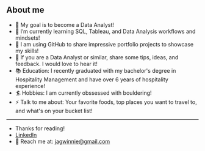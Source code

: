 ## About me


- 💼 My goal is to become a Data Analyst!
- 🌱 I’m currently learning SQL, Tableau, and Data Analysis workflows and mindsets!
- 🤖 I am using GitHub to share impressive portfolio projects to showcase my skills!
- 💬 If you are a Data Analyst or similar, share some tips, ideas, and feedback. I would love to        hear it!
- 📚 Education: I recently graduated with my bachelor's degree in Hospitality Management and have       over 6 years of hospitality experience!
- 🏄 Hobbies: I am currently obssessed with bouldering!
- ⚡ Talk to me about: Your favorite foods, top places you want to travel to, and what's on your        bucket list!
---
- Thanks for reading!
- [LinkedIn](https://www.linkedin.com/in/joshuagarcia2248/)
- 💌 Reach me at: jagwinnie@gmail.com
